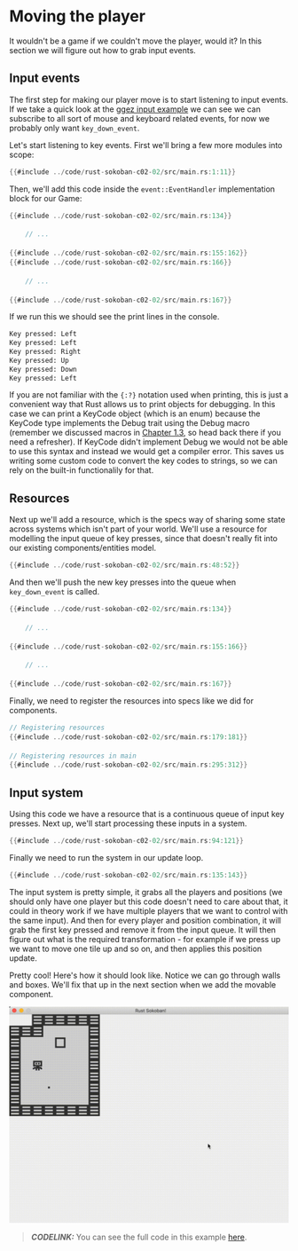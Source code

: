 # Moving the player

It wouldn't be a game if we couldn't move the player, would it? In this section we will figure out how to grab input events.

## Input events
The first step for making our player move is to start listening to input events. If we take a quick look at the [ggez input example](https://github.com/ggez/ggez/blob/master/examples/input_test.rs#L59) we can see we can subscribe to all sort of mouse and keyboard related events, for now we probably only want `key_down_event`.

Let's start listening to key events. First we'll bring a few more modules into scope:

```rust
{{#include ../code/rust-sokoban-c02-02/src/main.rs:1:11}}
```

Then, we'll add this code inside the `event::EventHandler` implementation block for our Game:

```rust
{{#include ../code/rust-sokoban-c02-02/src/main.rs:134}}

    // ...

{{#include ../code/rust-sokoban-c02-02/src/main.rs:155:162}}
{{#include ../code/rust-sokoban-c02-02/src/main.rs:166}}

    // ...

{{#include ../code/rust-sokoban-c02-02/src/main.rs:167}}
```

If we run this we should see the print lines in the console.

```
Key pressed: Left
Key pressed: Left
Key pressed: Right
Key pressed: Up
Key pressed: Down
Key pressed: Left
```

If you are not familiar with the `{:?}` notation used when printing, this is just a convenient way that Rust allows us to print objects for debugging. In this case we can print a KeyCode object (which is an enum) because the KeyCode type implements the Debug trait using the Debug macro (remember we discussed macros in [Chapter 1.3](./c01-03-entities-components.html), so head back there if you need a refresher). If KeyCode didn't implement Debug we would not be able to use this syntax and instead we would get a compiler error. This saves us writing some custom code to convert the key codes to strings, so we can rely on the built-in functionalily for that.   

## Resources
Next up we'll add a resource, which is the specs way of sharing some state across systems which isn't part of your world. We'll use a resource for modelling the input queue of key presses, since that doesn't really fit into our existing components/entities model.

```rust
{{#include ../code/rust-sokoban-c02-02/src/main.rs:48:52}}
```

And then we'll push the new key presses into the queue when `key_down_event` is called.

```rust
{{#include ../code/rust-sokoban-c02-02/src/main.rs:134}}

    // ...

{{#include ../code/rust-sokoban-c02-02/src/main.rs:155:166}}

    // ...

{{#include ../code/rust-sokoban-c02-02/src/main.rs:167}}
```

Finally, we need to register the resources into specs like we did for components.

```rust
// Registering resources
{{#include ../code/rust-sokoban-c02-02/src/main.rs:179:181}}

// Registering resources in main
{{#include ../code/rust-sokoban-c02-02/src/main.rs:295:312}}
```

## Input system

Using this code we have a resource that is a continuous queue of input key presses. Next up, we'll start processing these inputs in a system.

```rust
{{#include ../code/rust-sokoban-c02-02/src/main.rs:94:121}}
```

Finally we need to run the system in our update loop.

```rust
{{#include ../code/rust-sokoban-c02-02/src/main.rs:135:143}}
```

The input system is pretty simple, it grabs all the players and positions (we should only have one player but this code doesn't need to care about that, it could in theory work if we have multiple players that we want to control with the same input). And then for every player and position combination, it will grab the first key pressed and remove it from the input queue. It will then figure out what is the required transformation - for example if we press up we want to move one tile up and so on, and then applies this position update.

Pretty cool! Here's how it should look like. Notice we can go through walls and boxes. We'll fix that up in the next section when we add the movable component.

![Moving player](./images/input.gif)

> **_CODELINK:_**  You can see the full code in this example [here](https://github.com/iolivia/rust-sokoban/tree/master/code/rust-sokoban-c02-02).